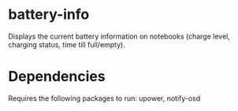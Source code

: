 # battery-info
Displays the current battery information on notebooks (charge level, charging status, time till full/empty).

# Dependencies
Requires the following packages to run: upower, notify-osd
